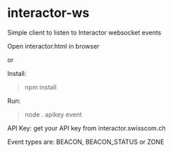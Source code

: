 # interactor-ws
Simple client to listen to Interactor websocket events

Open interactor.html in browser

or

Install:
>npm install

Run:
>node . apikey event

API Key: get your API key from interactor.swisscom.ch

Event types are: BEACON, BEACON_STATUS or ZONE

